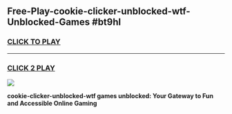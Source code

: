 
## Free-Play-cookie-clicker-unblocked-wtf-Unblocked-Games #bt9hl
<h3>
<a href="https://news.freeplayer.one?title=cookie-clicker-unblocked-wtf&ref=8M">CLICK TO PLAY</a></h3>
<hr>

<h3>
<a href="https://news.freeplayer.one?title=cookie-clicker-unblocked-wtf&ref=8M">CLICK 2 PLAY</a>
  
</h3>

<a href="https://news.freeplayer.one?title=cookie-clicker-unblocked-wtf&ref=8M"><img src="https://clearcache.store/games.png"></a>


**cookie-clicker-unblocked-wtf games unblocked: Your Gateway to Fun and Accessible Online Gaming**
